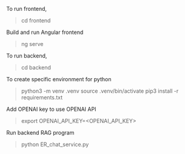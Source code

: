 To run frontend,
>cd frontend

Build and run Angular frontend
>ng serve

To run backend,
>cd backend

To create specific environment for python
>python3 -m venv .venv
>source .venv/bin/activate
>pip3 install -r requirements.txt

Add OPENAI key to use OPENAI API
>export OPENAI_API_KEY=<OPENAI_API_KEY>

Run backend RAG program
>python ER_chat_service.py

